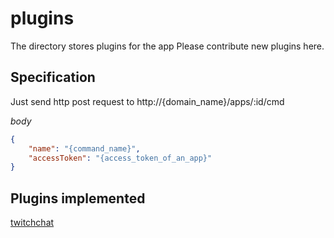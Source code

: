 # plugins

The directory stores plugins for the app
Please contribute new plugins here.

## Specification

Just send http post request to http://{domain_name}/apps/:id/cmd

*body*

```json
{
    "name": "{command_name}",
    "accessToken": "{access_token_of_an_app}"
}
```

## Plugins implemented

[twitchchat](./twitchchat)
